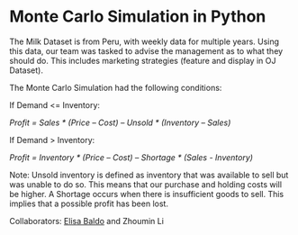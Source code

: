 # Monte Carlo Simulation in Python

The Milk Dataset is from Peru, with weekly data for multiple years. Using this data, our team was tasked to advise the management as to what they should do. This includes marketing strategies (feature and display in OJ Dataset).  

The Monte Carlo Simulation had the following conditions:

If Demand <= Inventory:

_Profit  =  Sales * (Price  –  Cost)  –  Unsold * (Inventory – Sales)_

If Demand > Inventory:

_Profit  =  Inventory * (Price  –  Cost)  –  Shortage * (Sales - Inventory)_

Note: Unsold inventory is defined as inventory that was available to sell but was unable to do so. This means that our purchase and holding costs will be higher.
A Shortage occurs when there is insufficient goods to sell. This implies that a possible profit has been lost.


Collaborators: [Elisa Baldo](https://github.com/ElisaBaldo) and Zhoumin Li

